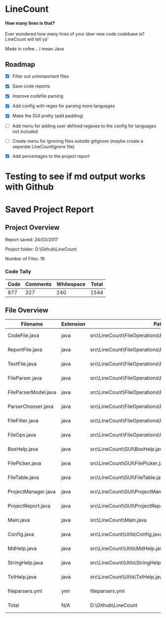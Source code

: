 # LineCount
#### How many lines is that?

Ever wondered how many lines of your über new code codebase is? LineCount will tell ya'

Made in cofee... I mean Java

## Roadmap
- [x] Filter out uninmportant files
- [x] Save code reports
- [x] Improve codefile parsing
- [x] Add config with regex for parsing more languages
- [x] Make the GUI pretty (add padding)
- [ ] Add menu for adding user defined regexes to the config for languages not included
- [ ] Create menu for ignoring files outside gitignore (maybe create a seperate LineCountIgnore file)
- [x] Add percentages to the project report


# Testing to see if md output works with Github

# Saved Project Report
## Project Overview
Report saved: 24/03/2017


Project folder: D:\Github\LineCount


Number of Files: 19


### Code Tally
| Code | Comments | Whitespace | Total |
|------|----------|------------|-------|
| 977  |   327    |    240     | 1544  |


## File Overview
|       Filename       | Extension |                           Path                            |    Code     |  Comments   | Whitespace  | Total |
|----------------------|-----------|-----------------------------------------------------------|-------------|-------------|-------------|-------|
|    CodeFile.java     |   java    |     src\LineCount\FileOperations\Files\CodeFile.java      | 78 (48,8%)  | 58 (36,3%)  | 24 (15,0%)  |  160  |
|   ReportFile.java    |   java    |    src\LineCount\FileOperations\Files\ReportFile.java     | 112 (67,1%) | 32 (19,2%)  | 23 (13,8%)  |  167  |
|    TextFile.java     |   java    |     src\LineCount\FileOperations\Files\TextFile.java      | 37 (50,0%)  | 28 (37,8%)  |  9 (12,2%)  |  74   |
|   FileParser.java    |   java    |   src\LineCount\FileOperations\Parsing\FileParser.java    | 40 (55,6%)  | 21 (29,2%)  | 11 (15,3%)  |  72   |
| FileParserModel.java |   java    | src\LineCount\FileOperations\Parsing\FileParserModel.java |  5 (55,6%)  |  3 (33,3%)  |  1 (11,1%)  |   9   |
|  ParserChooser.java  |   java    |  src\LineCount\FileOperations\Parsing\ParserChooser.java  | 41 (58,6%)  | 18 (25,7%)  | 11 (15,7%)  |  70   |
|   FileFilter.java    |   java    |    src\LineCount\FileOperations\Utils\FileFilter.java     | 59 (47,6%)  | 49 (39,5%)  | 16 (12,9%)  |  124  |
|     FileOps.java     |   java    |      src\LineCount\FileOperations\Utils\FileOps.java      | 37 (62,7%)  | 11 (18,6%)  | 11 (18,6%)  |  59   |
|     BoxHelp.java     |   java    |              src\LineCount\GUI\BoxHelp.java               | 19 (79,2%)  |  0 (0,0%)   |  5 (20,8%)  |  24   |
|   FilePicker.java    |   java    |             src\LineCount\GUI\FilePicker.java             | 146 (76,0%) |  11 (5,7%)  | 35 (18,2%)  |  192  |
|    FileTable.java    |   java    |             src\LineCount\GUI\FileTable.java              | 65 (78,3%)  |  5 (6,0%)   | 13 (15,7%)  |  83   |
| ProjectManager.java  |   java    |           src\LineCount\GUI\ProjectManager.java           | 106 (67,9%) | 24 (15,4%)  | 26 (16,7%)  |  156  |
|  ProjectReport.java  |   java    |           src\LineCount\GUI\ProjectReport.java            | 85 (73,9%)  |  8 (7,0%)   | 22 (19,1%)  |  115  |
|      Main.java       |   java    |                  src\LineCount\Main.java                  |  7 (70,0%)  |  0 (0,0%)   |  3 (30,0%)  |  10   |
|     Config.java      |   java    |              src\LineCount\Utils\Config.java              |  4 (50,0%)  |  3 (37,5%)  |  1 (12,5%)  |   8   |
|     MdHelp.java      |   java    |              src\LineCount\Utils\MdHelp.java              | 48 (48,0%)  | 37 (37,0%)  | 15 (15,0%)  |  100  |
|   StringHelp.java    |   java    |            src\LineCount\Utils\StringHelp.java            | 27 (58,7%)  | 15 (32,6%)  |  4 (8,7%)   |  46   |
|     TxtHelp.java     |   java    |             src\LineCount\Utils\TxtHelp.java              | 38 (73,1%)  |  4 (7,7%)   | 10 (19,2%)  |  52   |
|   fileparsers.yml    |    yml    |                      fileparsers.yml                      | 23 (100,0%) |  0 (0,0%)   |  0 (0,0%)   |  23   |
|        Total         |    N/A    |                    D:\Github\LineCount                    | 977 (63,3%) | 327 (21,2%) | 240 (15,5%) | 1544  |
